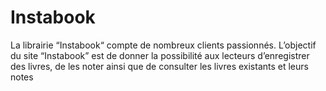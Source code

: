 # Instabook

La librairie “Instabook“ compte de nombreux clients passionnés.
L’objectif du site “Instabook” est de donner la possibilité aux lecteurs
d’enregistrer des livres, de les noter ainsi que de consulter les livres existants
et leurs notes
